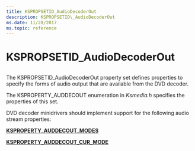 ```yaml
---
title: KSPROPSETID_AudioDecoderOut
description: KSPROPSETID\_AudioDecoderOut
ms.date: 11/28/2017
ms.topic: reference
---
```


# KSPROPSETID\_AudioDecoderOut


## <span id="ddk_kspropsetid_audiodecoderout_ks"></span><span id="DDK_KSPROPSETID_AUDIODECODEROUT_KS"></span>


The KSPROPSETID\_AudioDecoderOut property set defines properties to specify the forms of audio output that are available from the DVD decoder.

The KSPROPERTY\_AUDDECOUT enumeration in *Ksmedia.h* specifies the properties of this set.

DVD decoder minidrivers should implement support for the following audio stream properties:

[**KSPROPERTY\_AUDDECOUT\_MODES**](ksproperty-auddecout-modes.md)

[**KSPROPERTY\_AUDDECOUT\_CUR\_MODE**](ksproperty-auddecout-cur-mode.md)

 

 





